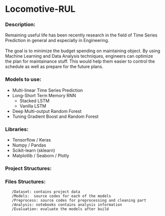 # Locomotive-RUL
### __Description__: 
Remaining useful life has been recently research in the field of Time Series Prediction in general and especially in Engineering. </br> </br>
The goal is to minimize the budget spending on maintaining object. By using Machine Learning and Data Analysis techniques, engineers can optimize the plan for maintainance stuff. This would help them easier to control the schedule as well as prepare for the future plans.

### __Models to use__: 
* Multi-linear Time Series Prediction
* Long-Short Term Memory RNN
  * Stacked LSTM
  * Vanilla LSTM
* Deep Multi-output Random Forest
* Tuning Gradient Boost and Random Forest


### __Libraries__:
* Tensorflow / Keras
* Numpy / Pandas
* Scikit-learn (sklearn)
* Matplotlib / Seaborn / Plotly

### __Project Structures__:

### __Files Structures__:
~~~
   /Dataset: contains project data 
   /Models:  source codes for each of the models 
   /Preprocess: source codes for preprocessing and cleaning part 
   /Analysis: notebooks contains analysis information
   /Evaluation: evaluate the models after build
~~~
